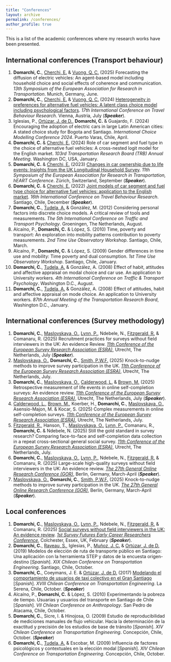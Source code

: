 ```yaml
---
title: "Conferences"
layout: archive
permalink: /conferences/
author_profile: true
---
```


This is a list of the academic conferences where my research works have been presented.

## International conferences (Transport behaviour)

1. **Domarchi, C.**, [Cherchi, E.](https://nyuad.nyu.edu/en/academics/divisions/engineering/faculty/elisabetta-cherchi.html) & [Vuong, Q. C.](https://www.ncl.ac.uk/medical-sciences/people/profile/quocvuong.html) (2025) Forecasting the diffusion of electric vehicles: An agent-based model including household choice and social effects of coherence and communication. *13th Symposium of the European Association for Research in Transportation*. Munich, Germany, June.
2. **Domarchi, C.**, [Cherchi, E.](https://nyuad.nyu.edu/en/academics/divisions/engineering/faculty/elisabetta-cherchi.html) & [Vuong, Q. C.](https://www.ncl.ac.uk/medical-sciences/people/profile/quocvuong.html) (2024) [Heterogeneity in preferences for alternative fuel vehicles: A latent class choice model including psychological factors](/files/IATBR2024_Domarchi-Cherchi-Vuong.pdf). *17th International Conference on Travel Behaviour Research*. Vienna, Austria, July (***Speaker***).
3. Iglesias, P., [Ortúzar, J. de D.](https://www.ing.uc.cl/academicos-e-investigadores/juan-de-dios-ortuzar-salas/), **Domarchi, C.** & Guajardo, F. (2024) Encouraging the adoption of electric cars in large Latin American cities: A stated choice study for Bogota and Santiago. *International Choice Modelling Conference 2024*. Puerto Varas, Chile, April.
4. **Domarchi, C.** & [Cherchi, E.](https://nyuad.nyu.edu/en/academics/divisions/engineering/faculty/elisabetta-cherchi.html) (2024) Role of car segment and fuel type in the choice of alternative fuel vehicles: A cross-nested logit model for the English market. *103rd Transportation Research Board (TRB) Annual Meeting*. Washington DC, USA, January.
5. **Domarchi, C.** & [Cherchi, E.](https://nyuad.nyu.edu/en/academics/divisions/engineering/faculty/elisabetta-cherchi.html) (2023) [Changes in car ownership due to life events: Insights from the UK Longitudinal Household Survey](/files/hEART2023_Domarchi-Cherchi.pdf). *11th Symposium of the European Association for Research in Transportation, hEART Conference*. Zürich, Switzerland, September (***Speaker***).
6. **Domarchi, C.** & [Cherchi, E.](https://nyuad.nyu.edu/en/academics/divisions/engineering/faculty/elisabetta-cherchi.html) (2022) [Joint models of car segment and fuel type choice for alternative fuel vehicles: application to the English market](/files/IATBR2022_Domarchi-Cherchi.pdf). *16th International Conference on Travel Behaviour Research*. Santiago, Chile, December (***Speaker***).
7. **Domarchi, C.**, [Tudela, A.](https://fi.udec.cl/academicos/alejandro-tudela-r/) & González, M. (2012) Considering personal factors into discrete choice models. A critical review of tools and measurements. *The 5th International Conference on Traffic and Transport Psychology*. Groeningen, The Netherlands, August.
8. Alcaíno, P., **Domarchi, C.** & López, S. (2010) Time, poverty and transport: An exploration into mobility patterns contribution to poverty measurements. *2nd Time Use Observatory Workshop*. Santiago, Chile, March.
9. Alcaíno, P., **Domarchi, C.** & López, S. (2009) Gender differences in time use and mobility: Time poverty and dual consumption. *1st Time Use Observatory Workshop*. Santiago, Chile, January.
10. **Domarchi, C.**, [Tudela, A.](https://fi.udec.cl/academicos/alejandro-tudela-r/) & González, A. (2008) Effect of habit, attitudes and affective appraisal on modal choice and car use. An application to University workers. *4th International Conference on Traffic & Transport Psychology*. Washington D.C., August.
11. **Domarchi, C.**, [Tudela, A.](https://fi.udec.cl/academicos/alejandro-tudela-r/) & González, A. (2008) Effect of attitudes, habit and affective appraisal on mode choice. An application to University workers. *87th Annual Meeting of the Transportation Research Board*, Washington D.C., January.

## International conferences (Survey methodology)

1.  **Domarchi, C.**, [Maslovskaya, O.](https://www.southampton.ac.uk/people/5wzzpw/doctor-olga-maslovskaya), [Lynn, P.](https://www.iser.essex.ac.uk/people/plynn), Ndebele, N., [Fitzgerald, R.](https://www.city.ac.uk/about/people/academics/rory-fitzgerald) & Comanaru, R. (2025) Recruitment practices for surveys without field interviewers in the UK: An evidence Review. [*11th Conference of the European Survey Research Association (ESRA)*](https://www.europeansurveyresearch.org/conference/utrecht-2025/), Utrecht, The Netherlands, July (***Speaker***).
2.  [Maslovskaya, O.](https://www.southampton.ac.uk/people/5wzzpw/doctor-olga-maslovskaya), **Domarchi, C.**, [Smith, P.W.F.](https://www.southampton.ac.uk/people/5wxylc/professor-peter-smith) (2025) Knock-to-nudge methods to improve survey participation in the UK. [*11th Conference of the European Survey Research Association (ESRA)*](https://www.europeansurveyresearch.org/conference/utrecht-2025/), Utrecht, The Netherlands, July.
3. **Domarchi, C.**, [Maslovskaya, O.](https://www.southampton.ac.uk/people/5wzzpw/doctor-olga-maslovskaya), [Calderwood, L.](https://profiles.ucl.ac.uk/48143-lisa-calderwood) & [Brown, M.](https://profiles.ucl.ac.uk/48146-matt-brown) (2025) Retrospective measurement of life events in online self-completion surveys: An evidence review. [*11th Conference of the European Survey Research Association (ESRA)*](https://www.europeansurveyresearch.org/conference/utrecht-2025/), Utrecht, The Netherlands, July (***Speaker***).
4. [Calderwood, L.](https://profiles.ucl.ac.uk/48143-lisa-calderwood), [Brown, M.](https://profiles.ucl.ac.uk/48146-matt-brown), Koerber, H., **Domarchi, C.**, [Maslovskaya, O.](https://www.southampton.ac.uk/people/5wzzpw/doctor-olga-maslovskaya), Asensio-Majon, M. & Kocar, S. (2025) Complex measurements in online self-completion surveys. [*11th Conference of the European Survey Research Association (ESRA)*](https://www.europeansurveyresearch.org/conference/utrecht-2025/), Utrecht, The Netherlands, July.
5. [Fitzgerald, R.](https://www.city.ac.uk/about/people/academics/rory-fitzgerald), Hanson, T., [Maslovskaya, O.](https://www.southampton.ac.uk/people/5wzzpw/doctor-olga-maslovskaya), [Lynn, P.](https://www.iser.essex.ac.uk/people/plynn), Comanaru, R., **Domarchi, C.** & Ndebele, N. (2025) Still the gold standard in survey research? Comparing face-to-face and self-completion data collection in a repeat cross-sectional general social survey. [*11th Conference of the European Survey Research Association (ESRA)*](https://www.europeansurveyresearch.org/conference/utrecht-2025/), Utrecht, The Netherlands, July.
6. **Domarchi, C.**, [Maslovskaya, O.](https://www.southampton.ac.uk/people/5wzzpw/doctor-olga-maslovskaya), [Lynn, P.](https://www.iser.essex.ac.uk/people/plynn), Ndebele, N., [Fitzgerald, R.](https://www.city.ac.uk/about/people/academics/rory-fitzgerald) & Comanaru, R. (2025) Large-scale high-quality surveys without field interviewers in the UK: An evidence review. [*The 27th General Online Research Conference (GOR)*](https://www.conftool.org/gor25/sessions.php), Berlin, Germany, March-April (***Speaker***).
7. [Maslovskaya, O.](https://www.southampton.ac.uk/people/5wzzpw/doctor-olga-maslovskaya), **Domarchi, C.**, [Smith, P.W.F.](https://www.southampton.ac.uk/people/5wxylc/professor-peter-smith) (2025) Knock-to-nudge methods to improve survey participation in the UK. [*The 27th General Online Research Conference (GOR)*](https://www.conftool.org/gor25/sessions.php), Berlin, Germany, March-April (***Speaker***).

## Local conferences

1.  **Domarchi, C.**, [Maslovskaya, O.](https://www.southampton.ac.uk/people/5wzzpw/doctor-olga-maslovskaya), [Lynn, P.](https://www.iser.essex.ac.uk/people/plynn), Ndebele, N., [Fitzgerald, R.](https://www.city.ac.uk/about/people/academics/rory-fitzgerald) & Comanaru, R. (2025) [Social surveys without field interviewers in the UK: An evidence review](https://surveyfutures.net/wp-content/uploads/2024/11/review-of-surveys-without-field-interviewers-in-the-uk.pdf). [*1st Survey Futures Early Career Researchers Conference*](https://surveyfutures.net/events/2024/11/18/1st-survey-futures-early-career-researchers-conference/), Colchester, Essex, UK, February (***Speaker***).
2.  **Domarchi, C.**, [Raveau, S.](https://www.ing.uc.cl/academicos-e-investigadores/sebastian-raveau-feliu/), Iglesias, P., [Muñoz, J. C.](https://www.ing.uc.cl/en/academicos-e-investigadores/juan-carlos-munoz-abogabir/) & [Ortúzar, J. de D.](https://www.ing.uc.cl/academicos-e-investigadores/juan-de-dios-ortuzar-salas/) (2019) Modelos de elección de ruta de transporte público en Santiago: Una aplicación con la herramienta STEP y datos de la encuesta origen-destino [*Spanish*]. *XIX Chilean Conference on Transportation Engineering*. Santiago, Chile, October.
3.  **Domarchi, C.**, Coeymans, J. E. & [Ortúzar, J. de D.](https://www.ing.uc.cl/academicos-e-investigadores/juan-de-dios-ortuzar-salas/) (2017) [Modelando el comportamiento de usuarios de taxi colectivo en el Gran Santiago](/files/CChIT2017_Domarchi-Coeymans-Ortuzar.pdf) [*Spanish*]. *XVIII Chilean Conference on Transportation Engineering*. La Serena, Chile, October. (***Speaker***)
4.  Alcaíno, P., **Domarchi, C.** & López, S. (2010) Experimentando la pobreza de tiempo. Usuarias y usuarios del transporte en Santiago de Chile [*Spanish*]. *VII Chilean Conference on Anthropology*. San Pedro de Atacama, Chile, October.
5.  **Domarchi, C.**, Sicre, I. & Hinojosa, O. (2009) Estudio de reproducibilidad de mediciones manuales de flujo vehicular. Hacia la determinación de la exactitud y precisión de los estudios de base de tránsito [*Spanish*]. *XIV Chilean Conference on Transportation Engineering*. Concepción, Chile, October. (***Speaker***)
6.  **Domarchi, C.**, [Tudela, A.](https://fi.udec.cl/academicos/alejandro-tudela-r/) & Escobar, M. (2009) Influencia de factores psicológicos y contextuales en la elección modal [*Spanish*]. *XIV Chilean Conference on Transportation Engineering*. Concepción, Chile, October.
